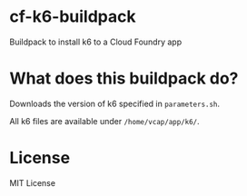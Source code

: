 # cf-k6-buildpack

Buildpack to install k6 to a Cloud Foundry app

# What does this buildpack do?

Downloads the version of k6 specified in `parameters.sh`.

All k6 files are available under `/home/vcap/app/k6/`.

# License

MIT License